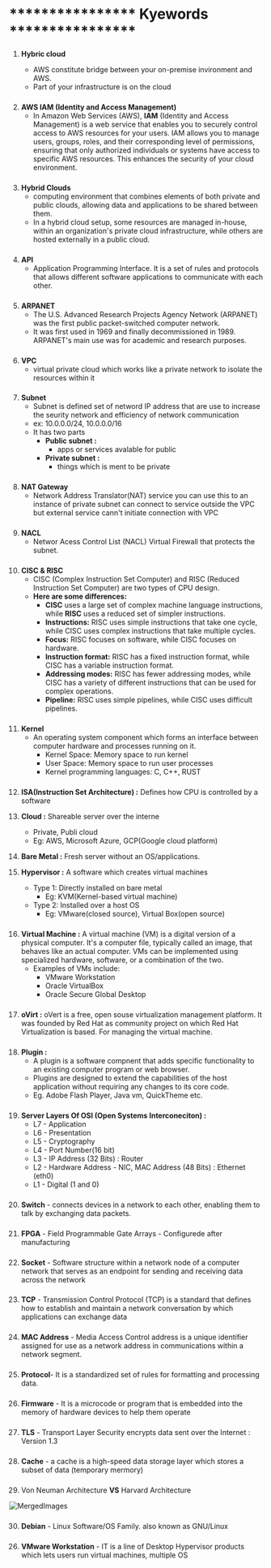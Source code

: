 # **************** Kyewords ****************
1. **Hybric cloud** 

    - AWS constitute bridge between your on-premise invironment and AWS.
    - Part of your infrastructure is on the cloud
###
2. **AWS IAM (Identity and Access Management)** 
    - In Amazon Web Services (AWS), **IAM** (Identity and Access Management) is a web service that enables you to securely control access to AWS resources for your users. IAM allows you to manage users, groups, roles, and their corresponding level of permissions, ensuring that only authorized individuals or systems have access to specific AWS resources. This enhances the security of your cloud environment.
###

3. **Hybrid Clouds**
    - computing environment that combines elements of both private and public clouds, allowing data and applications to be shared between them.
    - In a hybrid cloud setup, some resources are managed in-house, within an organization's private cloud infrastructure, while others are hosted externally in a public cloud.
### 
4. **API**
    - Application Programming Interface. It is a set of rules and protocols that allows different software applications to communicate with each other.
###
5. **ARPANET**
    - The U.S. Advanced Research Projects Agency Network (ARPANET) was the first public packet-switched computer network. 
    - It was first used in 1969 and finally decommissioned in 1989. ARPANET's main use was for academic and research purposes.
###
6. **VPC**
    - virtual private cloud which works like a private network to isolate the resources within it
###
7. **Subnet**
    - Subnet is defined set of netword IP address that are use to increase the seurity network and efficiency of network communication
    - ex: 10.0.0.0/24, 10.0.0.0/16
    - It has two parts 
        - **Public subnet :**
            - apps or services avalable for public
        - **Private subnet :**
            - things which is ment to be private
###
8. **NAT Gateway**
    - Network Address Translator(NAT) service  you can use this to an instance of private subnet can connect to service outside the VPC but external service cann't initiate connection with VPC
###
9. **NACL**
    - Networ Acess Control List (NACL) Virtual Firewall that protects the subnet.
###
10. **CISC & RISC**
    - CISC (Complex Instruction Set Computer) and RISC (Reduced Instruction Set Computer) are two types of CPU design. 
    - **Here are some differences:**
        - **CISC** uses a large set of complex machine language instructions, while **RISC** uses a reduced set of simpler instructions.
        - **Instructions:** RISC uses simple instructions that take one cycle, while CISC uses complex instructions that take multiple cycles.
        - **Focus:** RISC focuses on software, while CISC focuses on hardware.
        - **Instruction format:** RISC has a fixed instruction format, while CISC has a variable instruction format.
        - **Addressing modes:** RISC has fewer addressing modes, while CISC has a variety of different instructions that can be used for complex operations.
        - **Pipeline:** RISC uses simple pipelines, while CISC uses difficult pipelines.
###
11. **Kernel**
    - An operating system component which forms an interface between computer hardware and processes running on it.
        - Kernel Space: Memory space to run kernel      
        - User Space: Memory space to run user processes
        - Kernel programming languages: C, C++, RUST
###
12. **ISA(Instruction Set Architecture) :** Defines how CPU is controlled by a software

13. **Cloud :**  Shareable server over the interne
    - Private, Publi cloud
    - Eg: AWS, Microsoft Azure, GCP(Google cloud platform)
14. **Bare Metal :** Fresh server without an OS/applications.
15. **Hypervisor :** A software which creates virtual machines
    - Type 1: Directly installed on bare metal
        - Eg: KVM(Kernel-based virtual machine)
    - Type 2: Installed over a host OS
        - Eg: VMware(closed source), Virtual Box(open source)
###
16. **Virtual Machine :** A virtual machine (VM) is a digital version of a physical computer. It's a computer file, typically called an image, that behaves like an actual computer. VMs can be implemented using specialized hardware, software, or a combination of the two. 
    - Examples of VMs include:
        - VMware Workstation
        - Oracle VirtualBox
        - Oracle Secure Global Desktop
###
17. **oVirt :** oVert is a free, open souse virtualization management platform. It was founded by Red Hat as community project on which Red Hat Virtualization is based. For managing the virtual machine.
###
18. **Plugin :** 
    - A plugin is a software compnent that adds specific functionality to an existing computer program or web browser.
    - Plugins are designed to extend the capabilities of the host application without requiring any changes to its core code.
    - Eg. Adobe Flash Player, Java vm, QuickTheme etc.
###
19. **Server Layers Of OSI (Open Systems Interconeciton) :**
    - L7 - Application
    - L6 - Presentation
    - L5 - Cryptography
    - L4 - Port Number(16 bit)
    - L3 - IP Address (32 Bits) : Router
    - L2 - Hardware Address - NIC, MAC Address (48 Bits) : Ethernet (eth0)
    - L1 - Digital (1 and 0)
###
20. **Switch** - connects devices in a network to each other, enabling them to talk by exchanging data packets.
###
21. **FPGA** - Field Programmable Gate Arrays  - Configurede after manufacturing
###
22. **Socket** - Software structure within a network node of a computer network that serves as an endpoint for sending and receiving data across the network
###
23. **TCP** - Transmission Control Protocol (TCP) is a standard that defines how to establish and maintain a network conversation by which applications can exchange data
###
24. **MAC Address** - Media Access Control address is a unique identifier assigned for use as a network address in communications within a network segment.
###
25. **Protocol**- It is a standardized set of rules for formatting and processing data.
###
26. **Firmware** - It is a microcode or program that is embedded into the memory of hardware devices to help them operate
###
27. **TLS** - Transport Layer Security encrypts data sent over the Internet : Version 1.3
###
28. **Cache** - a cache is a high-speed data storage layer which stores a subset of data (temporary mermory)
###
29. Von Neuman Architecture **VS** Harvard Architecture 

![MergedImages](https://github.com/mohitpoonia/mohitpoonia/assets/142895350/0c89419c-74ba-4024-94e4-f751d391bb8d)
###
30. **Debian** - Linux Software/OS Family. also known as GNU/Linux
###
26. **VMware Workstation** - IT is a line of Desktop Hypervisor products which lets users run virtual machines, multiple OS
###
